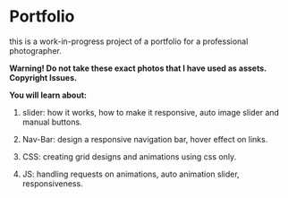 # Portfolio

this is a work-in-progress project of a portfolio for a professional  photographer.

**Warning! Do not take these exact photos that I have used as assets. Copyright Issues.**

**You will learn about:**

1) slider: how it works, how to make it responsive, auto image slider and manual buttons.

2) Nav-Bar: design a responsive navigation bar, hover effect on links.

3) CSS: creating grid designs and animations using css only.

4) JS: handling requests on animations, auto animation slider, responsiveness.
